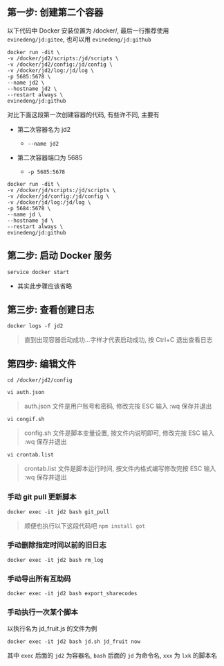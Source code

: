 ## 第一步: 创建第二个容器

以下代码中 Docker 安装位置为 /docker/, 最后一行推荐使用 `evinedeng/jd:gitee`, 也可以用 `evinedeng/jd:github`

```
docker run -dit \
-v /docker/jd2/scripts:/jd/scripts \
-v /docker/jd2/config:/jd/config \
-v /docker/jd2/log:/jd/log \
-p 5685:5678 \
--name jd2 \
--hostname jd2 \
--restart always \
evinedeng/jd:github
```

对比下面这段第一次创建容器的代码, 有些许不同, 主要有

- 第二次容器名为 jd2

  - `--name jd2`

- 第二次容器端口为 5685

  - `-p 5685:5678`

```
docker run -dit \
-v /docker/jd/scripts:/jd/scripts \
-v /docker/jd/config:/jd/config \
-v /docker/jd/log:/jd/log \
-p 5684:5678 \
--name jd \
--hostname jd \
--restart always \
evinedeng/jd:github
```

## 第二步: 启动 Docker 服务

`service docker start`

- 其实此步骤应该省略

## 第三步: 查看创建日志

`docker logs -f jd2`

> 直到出现容器启动成功...字样才代表启动成功, 按 Ctrl+C 退出查看日志

## 第四步: 编辑文件

```
cd /docker/jd2/config
```

`vi auth.json`
> auth.json 文件是用户账号和密码, 修改完按 ESC 输入 :wq 保存并退出

`vi congif.sh`
> config.sh 文件是脚本变量设置, 按文件内说明即可, 修改完按 ESC 输入 :wq 保存并退出

`vi crontab.list`
> crontab.list 文件是脚本运行时间, 按文件内格式编写修改完按 ESC 输入 :wq 保存并退出

### 手动 git pull 更新脚本

`docker exec -it jd2 bash git_pull`

> 顺便也执行以下这段代码吧 `npm install got`

### 手动删除指定时间以前的旧日志

`docker exec -it jd2 bash rm_log`

### 手动导出所有互助码

`docker exec -it jd2 bash export_sharecodes`

### 手动执行一次某个脚本

以执行名为 jd_fruit.js 的文件为例 

`docker exec -it jd2 bash jd.sh jd_fruit now`

其中 `exec` 后面的 `jd2` 为容器名, `bash` 后面的 `jd` 为命令名, `xxx` 为 `lxk` 的脚本名